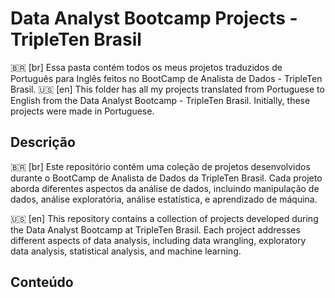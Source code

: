 # Data Analyst Bootcamp Projects - TripleTen Brasil

🇧🇷 [br] Essa pasta contém todos os meus projetos traduzidos de Português para Inglês feitos no BootCamp de Analista de Dados - TripleTen Brasil.
🇺🇸 [en] This folder has all my projects translated from Portuguese to English from the Data Analyst Bootcamp - TripleTen Brasil. Initially, these projects were made in Portuguese.

## Descrição

🇧🇷 [br] Este repositório contém uma coleção de projetos desenvolvidos durante o BootCamp de Analista de Dados da TripleTen Brasil. Cada projeto aborda diferentes aspectos da análise de dados, incluindo manipulação de dados, análise exploratória, análise estatística, e aprendizado de máquina.

🇺🇸 [en] This repository contains a collection of projects developed during the Data Analyst Bootcamp at TripleTen Brasil. Each project addresses different aspects of data analysis, including data wrangling, exploratory data analysis, statistical analysis, and machine learning.

## Conteúdo
